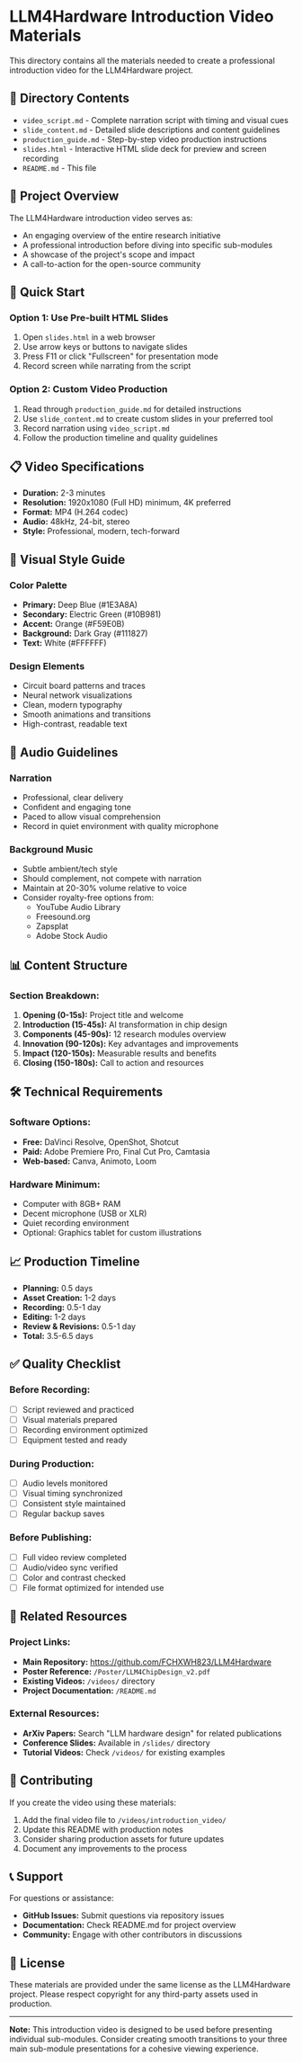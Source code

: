 # LLM4Hardware Introduction Video Materials

This directory contains all the materials needed to create a professional introduction video for the LLM4Hardware project.

## 📁 Directory Contents

- `video_script.md` - Complete narration script with timing and visual cues
- `slide_content.md` - Detailed slide descriptions and content guidelines  
- `production_guide.md` - Step-by-step video production instructions
- `slides.html` - Interactive HTML slide deck for preview and screen recording
- `README.md` - This file

## 🎯 Project Overview

The LLM4Hardware introduction video serves as:
- An engaging overview of the entire research initiative
- A professional introduction before diving into specific sub-modules
- A showcase of the project's scope and impact
- A call-to-action for the open-source community

## 🚀 Quick Start

### Option 1: Use Pre-built HTML Slides
1. Open `slides.html` in a web browser
2. Use arrow keys or buttons to navigate slides
3. Press F11 or click "Fullscreen" for presentation mode
4. Record screen while narrating from the script

### Option 2: Custom Video Production
1. Read through `production_guide.md` for detailed instructions
2. Use `slide_content.md` to create custom slides in your preferred tool
3. Record narration using `video_script.md`
4. Follow the production timeline and quality guidelines

## 📋 Video Specifications

- **Duration:** 2-3 minutes
- **Resolution:** 1920x1080 (Full HD) minimum, 4K preferred
- **Format:** MP4 (H.264 codec)
- **Audio:** 48kHz, 24-bit, stereo
- **Style:** Professional, modern, tech-forward

## 🎨 Visual Style Guide

### Color Palette
- **Primary:** Deep Blue (#1E3A8A)
- **Secondary:** Electric Green (#10B981)
- **Accent:** Orange (#F59E0B)
- **Background:** Dark Gray (#111827)
- **Text:** White (#FFFFFF)

### Design Elements
- Circuit board patterns and traces
- Neural network visualizations
- Clean, modern typography
- Smooth animations and transitions
- High-contrast, readable text

## 🎵 Audio Guidelines

### Narration
- Professional, clear delivery
- Confident and engaging tone
- Paced to allow visual comprehension
- Record in quiet environment with quality microphone

### Background Music
- Subtle ambient/tech style
- Should complement, not compete with narration
- Maintain at 20-30% volume relative to voice
- Consider royalty-free options from:
  - YouTube Audio Library
  - Freesound.org
  - Zapsplat
  - Adobe Stock Audio

## 📊 Content Structure

### Section Breakdown:
1. **Opening (0-15s):** Project title and welcome
2. **Introduction (15-45s):** AI transformation in chip design
3. **Components (45-90s):** 12 research modules overview
4. **Innovation (90-120s):** Key advantages and improvements
5. **Impact (120-150s):** Measurable results and benefits
6. **Closing (150-180s):** Call to action and resources

## 🛠️ Technical Requirements

### Software Options:
- **Free:** DaVinci Resolve, OpenShot, Shotcut
- **Paid:** Adobe Premiere Pro, Final Cut Pro, Camtasia
- **Web-based:** Canva, Animoto, Loom

### Hardware Minimum:
- Computer with 8GB+ RAM
- Decent microphone (USB or XLR)
- Quiet recording environment
- Optional: Graphics tablet for custom illustrations

## 📈 Production Timeline

- **Planning:** 0.5 days
- **Asset Creation:** 1-2 days
- **Recording:** 0.5-1 day
- **Editing:** 1-2 days
- **Review & Revisions:** 0.5-1 day
- **Total:** 3.5-6.5 days

## ✅ Quality Checklist

### Before Recording:
- [ ] Script reviewed and practiced
- [ ] Visual materials prepared
- [ ] Recording environment optimized
- [ ] Equipment tested and ready

### During Production:
- [ ] Audio levels monitored
- [ ] Visual timing synchronized
- [ ] Consistent style maintained
- [ ] Regular backup saves

### Before Publishing:
- [ ] Full video review completed
- [ ] Audio/video sync verified
- [ ] Color and contrast checked
- [ ] File format optimized for intended use

## 🔗 Related Resources

### Project Links:
- **Main Repository:** https://github.com/FCHXWH823/LLM4Hardware
- **Poster Reference:** `/Poster/LLM4ChipDesign_v2.pdf`
- **Existing Videos:** `/videos/` directory
- **Project Documentation:** `/README.md`

### External Resources:
- **ArXiv Papers:** Search "LLM hardware design" for related publications
- **Conference Slides:** Available in `/slides/` directory
- **Tutorial Videos:** Check `/videos/` for existing examples

## 🤝 Contributing

If you create the video using these materials:
1. Add the final video file to `/videos/introduction_video/`
2. Update this README with production notes
3. Consider sharing production assets for future updates
4. Document any improvements to the process

## 📞 Support

For questions or assistance:
- **GitHub Issues:** Submit questions via repository issues
- **Documentation:** Check README.md for project overview
- **Community:** Engage with other contributors in discussions

## 📄 License

These materials are provided under the same license as the LLM4Hardware project. Please respect copyright for any third-party assets used in production.

---

**Note:** This introduction video is designed to be used before presenting individual sub-modules. Consider creating smooth transitions to your three main sub-module presentations for a cohesive viewing experience.